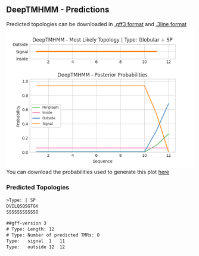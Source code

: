 ## DeepTMHMM - Predictions
Predicted topologies can be downloaded in [.gff3 format](TMRs.gff3) and [.3line format](predicted_topologies.3line)
![picture](plot.png)
You can download the probabilities used to generate this plot [here](Type:_probs.csv)
### Predicted Topologies
```
>Type: | SP
DVILQSQSGTGK
SSSSSSSSSSSO

```


```
##gff-version 3
# Type: Length: 12
# Type: Number of predicted TMRs: 0
Type:	signal	1	11				
Type:	outside	12	12				

```
